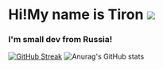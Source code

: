 # Hi!My name is Tiron ![](https://github.com/blackcater/blackcater/raw/main/images/Hi.gif) 
### I'm small dev from Russia!
[![GitHub Streak](https://github-readme-streak-stats.herokuapp.com?user=Tironflap&theme=dark&border_radius=4.4&date_format=j%20M%5B%20Y%5D)](https://git.io/streak-stats)
![Anurag's GitHub stats](https://github-readme-stats.vercel.app/api?username=tironflap&show_icons=true&theme=dark)
